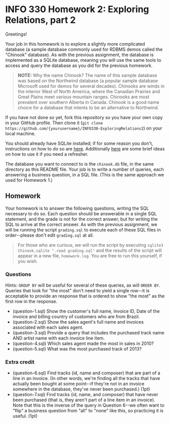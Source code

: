 # INFO 330 Homework 2: Exploring Relations, part 2

Greetings!

Your job in this homework is to explore a slightly more complicated database (a sample database commonly used for RDBMS demos called the "Chinook" database). As with the previous assignment, the database is implemented as a SQLite database, meaning you will use the same tools to access and query the database as you did for the previous homework.

> **NOTE:** Why the name Chinook?
> The name of this sample database was based on the Northwind database (a popular sample database Microsoft used for demos for several decades). Chinooks are winds in the interior West of North America, where the Canadian Prairies and Great Plains meet various mountain ranges. Chinooks are most prevalent over southern Alberta in Canada. Chinook is a good name choice for a database that intents to be an alternative to Northwind.

If you have not done so yet, fork this repository so you have your own copy in your GitHub profile. Then clone it (`git clone https://github.com/{yourusername}/INFO330-ExploringRelations2`) on your local machine. 

You should already have SQLite installed; if for some reason you don't, instructions on how to do so are [here](https://github.com/tedneward/INFO330-ExploringRelations1#installing-sqlite). Additionally [here](https://github.com/tedneward/INFO330-ExploringRelations1#exploring-interactively) are some brief ideas on how to use it if you need a refresher.

The database you want to connect to is the `chinook.db` file, in the same directory as this README file. Your job is to write a number of queries, each answering a business question, in a SQL file. (This is the same approach we used for Homework 1.)

## Homework
Your homework is to answer the following questions, writing the SQL necessary to do so. Each question should be answerable in a single SQL statement, and the grade is not for the correct answer, but for writing the SQL to arrive at the correct answer. As with the previous assignment, we will be running the script `grading.sql` to execute each of these SQL files in order--please don't edit `grading.sql` at all.

> For those who are curious, we will run the script by executing `sqlite3 Chinook.sqlite ".read grading.sql"` and the results of the script will appear in a new file, `homework.log`. You are free to run this yourself, if you wish.

### Questions
Hints: `GROUP BY` will be useful for several of these queries, as will `ORDER BY`. Queries that look for "the most" don't need to yield a single row--it is acceptable to provide an response that is ordered to show "the most" as the first row in the response.

* (question-1.sql) Show the customer's full name, Invoice ID, Date of the invoice and billing country of customers who are from Brazil.
* (question-2.sql) Show the sales agent's full name and invoices associated with each sales agent.
* (question-3.sql) Provide a query that includes the purchased track name AND artist name with each invoice line item.
* (question-4.sql) Which sales agent made the most in sales in 2010?
* (question-5.sql) What was the most purchased track of 2013?

### Extra credit

* (question-6.sql) Find tracks (id, name and composer) that are part of a line in an invoice. (In other words, we're finding all the tracks that have actually been bought at some point--if they're not in an invoice somewhere in the database, they've never been purchased.) (1pt)
* (question-7.sql) Find tracks (id, name, and composer) that have never been purchased (that is, they aren't part of a line item in an invoice). Note that this is the inverse of the query in Question 6--we often want to "flip" a business question from "all" to "none" like this, so practicing it is useful. (1pt)
